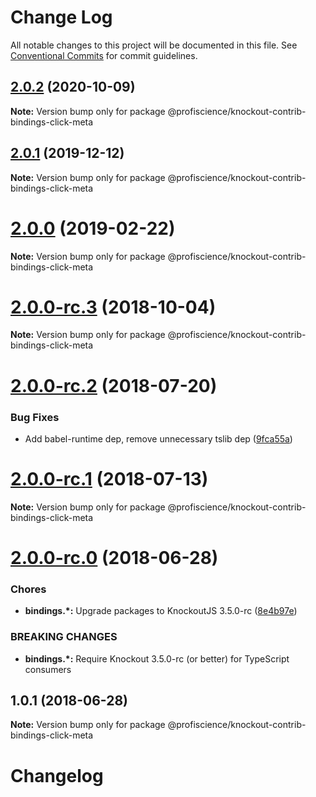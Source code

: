 # Change Log

All notable changes to this project will be documented in this file.
See [Conventional Commits](https://conventionalcommits.org) for commit guidelines.

## [2.0.2](https://github.com/Profiscience/knockout-contrib/compare/@profiscience/knockout-contrib-bindings-click-meta@2.0.1...@profiscience/knockout-contrib-bindings-click-meta@2.0.2) (2020-10-09)

**Note:** Version bump only for package @profiscience/knockout-contrib-bindings-click-meta





## [2.0.1](https://github.com/Profiscience/knockout-contrib/compare/@profiscience/knockout-contrib-bindings-click-meta@2.0.0...@profiscience/knockout-contrib-bindings-click-meta@2.0.1) (2019-12-12)

**Note:** Version bump only for package @profiscience/knockout-contrib-bindings-click-meta

# [2.0.0](https://github.com/Profiscience/knockout-contrib/compare/@profiscience/knockout-contrib-bindings-click-meta@2.0.0-rc.3...@profiscience/knockout-contrib-bindings-click-meta@2.0.0) (2019-02-22)

**Note:** Version bump only for package @profiscience/knockout-contrib-bindings-click-meta

<a name="2.0.0-rc.3"></a>

# [2.0.0-rc.3](https://github.com/Profiscience/knockout-contrib/compare/@profiscience/knockout-contrib-bindings-click-meta@2.0.0-rc.2...@profiscience/knockout-contrib-bindings-click-meta@2.0.0-rc.3) (2018-10-04)

**Note:** Version bump only for package @profiscience/knockout-contrib-bindings-click-meta

<a name="2.0.0-rc.2"></a>

# [2.0.0-rc.2](https://github.com/Profiscience/knockout-contrib/compare/@profiscience/knockout-contrib-bindings-click-meta@2.0.0-rc.1...@profiscience/knockout-contrib-bindings-click-meta@2.0.0-rc.2) (2018-07-20)

### Bug Fixes

- Add babel-runtime dep, remove unnecessary tslib dep ([9fca55a](https://github.com/Profiscience/knockout-contrib/commit/9fca55a))

<a name="2.0.0-rc.1"></a>

# [2.0.0-rc.1](https://github.com/Profiscience/knockout-contrib/compare/@profiscience/knockout-contrib-bindings-click-meta@2.0.0-rc.0...@profiscience/knockout-contrib-bindings-click-meta@2.0.0-rc.1) (2018-07-13)

**Note:** Version bump only for package @profiscience/knockout-contrib-bindings-click-meta

<a name="2.0.0-rc.0"></a>

# [2.0.0-rc.0](https://github.com/Profiscience/knockout-contrib/compare/@profiscience/knockout-contrib-bindings-click-meta@1.0.1...@profiscience/knockout-contrib-bindings-click-meta@2.0.0-rc.0) (2018-06-28)

### Chores

- **bindings.\*:** Upgrade packages to KnockoutJS 3.5.0-rc ([8e4b97e](https://github.com/Profiscience/knockout-contrib/commit/8e4b97e))

### BREAKING CHANGES

- **bindings.\*:** Require Knockout 3.5.0-rc (or better) for TypeScript consumers

<a name="1.0.1"></a>

## 1.0.1 (2018-06-28)

**Note:** Version bump only for package @profiscience/knockout-contrib-bindings-click-meta

# Changelog
